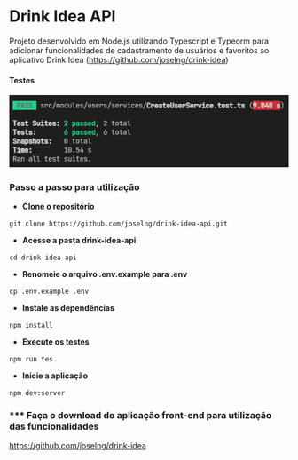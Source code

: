 # Drink Idea API

Projeto desenvolvido em Node.js utilizando Typescript e Typeorm para adicionar funcionalidades de cadastramento de usuários e favoritos ao aplicativo Drink Idea (https://github.com/joselng/drink-idea)

#### Testes
<img alt="screenshot" src="https://github.com/joselng/drink-idea-api/blob/main/src/screenshot_1.png">

### Passo a passo para utilização

-  **Clone o repositório**
```
git clone https://github.com/joselng/drink-idea-api.git
```

-  **Acesse a pasta drink-idea-api**
```
cd drink-idea-api
```

-  **Renomeie o arquivo .env.example para .env**
```
cp .env.example .env
```

-  **Instale as dependências**
```
npm install
```

-  **Execute os testes**
```
npm run tes
```

-  **Inicie a aplicação**
```
npm dev:server
```

### *** Faça o download do aplicação front-end para utilização das funcionalidades

https://github.com/joselng/drink-idea


